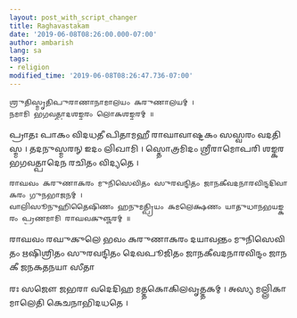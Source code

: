 ```yaml
---
layout: post_with_script_changer
title: Raghavastakam
date: '2019-06-08T08:26:00.000-07:00'
author: ambarish
lang: sa
tags:
- religion
modified_time: '2019-06-08T08:26:47.736-07:00'
---
```


    𑌶𑍍𑌰𑍁𑌤𑌿𑌸𑍍𑌮𑍃𑌤𑌿𑌪𑍁𑌰𑌾𑌣𑌾𑌨𑌾𑌮𑌾𑌲𑌯𑌂 𑌕𑌰𑍁𑌣𑌾𑌲𑌯𑌮𑍍 ।
    𑌨𑌮𑌾𑌮𑌿 𑌭𑌗𑌵𑌤𑍍𑌪𑌾𑌦𑌶𑌙𑍍𑌕𑌰𑌂 𑌲𑍋𑌕𑌶𑌙𑍍𑌕𑌰𑌮𑍍 ॥

𑌪𑍍𑌰𑌾𑌤𑌃 𑌪𑌾𑌕𑌂 𑌵𑌿𑌦𑌧𑌤𑍀 𑌪𑌿𑌤𑌾𑌮𑌹𑍀 𑌰𑌾𑌘𑌾𑌵𑌾𑌷𑍍𑌟𑌕𑌂 𑌸𑌸𑍍𑌵𑌰𑌂 𑌵𑌦𑌤𑌿 𑌸𑍍𑌮 । 𑌤𑌦𑌨𑍁𑌸𑍍𑌮𑌰𑌨𑍍 𑌇𑌦𑌂 𑌲𑌿𑌖𑌾𑌮𑌿 । 𑌸𑍍𑌤𑍋𑌤𑍍𑌰𑌮𑌿𑌦𑌂 𑌶𑍍𑌰𑍀𑌰𑌾𑌮𑍋𑌪𑌰𑌿 𑌶𑌙𑍍𑌕𑌰𑌭𑌗𑌵𑌤𑍍𑌪𑌾𑌦𑍇𑌨 𑌰𑌚𑌿𑌤𑌂 𑌵𑌿𑌦𑍍𑌯𑌤𑍇 ।

    𑌰𑌾𑌘𑌵𑌂 𑌕𑌰𑍁𑌣𑌾𑌕𑌰𑌂 𑌮𑍁𑌨𑌿𑌸𑍇𑌵𑌿𑌤𑌂 𑌸𑍁𑌰𑌵𑌨𑍍𑌦𑌿𑌤𑌂 𑌜𑌾𑌨𑌕𑍀𑌵𑌦𑌨𑌾𑌰𑌵𑌿𑌨𑍍𑌦𑌦𑌿𑌵𑌾𑌕𑌰𑌂 𑌗𑍁𑌨𑌭𑌾𑌜𑌨𑌮𑍍 ।
    𑌵𑌾𑌲𑌿𑌸𑍂𑌨𑍁𑌹𑌿𑌤𑍈𑌷𑌿𑌣𑌂 𑌹𑌨𑍁𑌮𑌤𑍍𑌪𑍍𑌰𑌿𑌯𑌂 𑌕𑌮𑌲𑍇𑌕𑍍𑌷𑌣𑌂 𑌯𑌾𑌤𑍁𑌧𑌾𑌨𑌭𑌯𑌙𑍍𑌕𑌰𑌂 𑌪𑍍𑌰𑌣𑌮𑌾𑌮𑌿 𑌰𑌾𑌘𑌵𑌕𑍁𑌞𑍍𑌜𑌰𑌮𑍍 ॥

𑌰𑌾𑌘𑌵𑌂 𑌰𑌘𑍁𑌕𑍁𑌲𑍇 𑌭𑌵𑌂 𑌕𑌰𑍁𑌣𑌾𑌕𑌰𑌂 𑌦𑌯𑌾𑌵𑌨𑍍𑌤𑌂 𑌮𑍁𑌨𑌿𑌸𑍇𑌵𑌿𑌤𑌂 𑌋𑌷𑌿𑌶𑍍𑌰𑌿𑌤𑌂 𑌸𑍁𑌰𑌵𑌨𑍍𑌦𑌿𑌤𑌂 𑌦𑍇𑌵𑌪𑍂𑌜𑌿𑌤𑌂 𑌜𑌾𑌨𑌕𑍀𑌵𑌦𑌨𑌾𑌰𑌵𑌿𑌨𑍍𑌦𑌂 𑌜𑌾𑌨𑌕𑍀 𑌜𑌨𑌕𑌤𑌨𑌯𑌾 𑌸𑍀𑌤𑌾

𑌰𑌃 𑌸𑌜𑍌 𑌜𑌭𑌰𑌾 𑌵𑌦𑍇𑌦𑌿𑌹 𑌮𑌤𑍍𑌤𑌕𑍋𑌕𑌿𑌲𑌵𑍃𑌤𑍍𑌤𑌕𑌮𑍍 । 𑌅𑌸𑍍𑌯 𑌮𑌲𑍍𑌲𑌿𑌕𑌾𑌮𑌾𑌲𑍇𑌤𑌿 𑌕𑍇𑌚𑌨𑌾𑌭𑌿𑌦𑌧𑌤𑍇 ।
